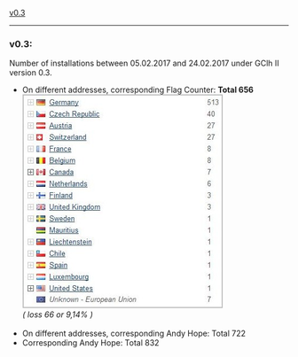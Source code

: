 
<a href="#v03" title="GClh II version 0.3 (05.02.2017 - 24.02.2017)">v0.3</a> &nbsp; 

---
### v0.3:
Number of installations between 05.02.2017 and 24.02.2017 under GClh II version 0.3.<br>
<ul><li>On different addresses, corresponding Flag Counter: <b>Total 656</b><br>
<img src="../images/v0.3_counter_flag.jpg" alt="v0.3_counter_flag.jpg"><br>
<i>( loss 66 or 9,14% )</i><br><br></li>
<li>On different addresses, corresponding Andy Hope: Total 722<br></li>
<li>Corresponding Andy Hope: Total 832<br></li></ul>
<br>
